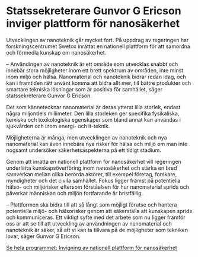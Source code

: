 # Statssekreterare Gunvor G Ericson inviger plattform för nanosäkerhet

Utvecklingen av nanoteknik går mycket fort. På uppdrag av regeringen har forskningscentrumet Swetox inrättat en nationell plattform för att samordna och förmedla kunskap om nanosäkerhet.


– Användingen av nanoteknik är ett område som utvecklas snabbt och innebär stora möjligheter inom ett brett spektrum av områden, inte minst inom miljö och hälsa. Nanomaterial och nanoteknik bidrar redan idag, och kan i framtiden rätt använt komma att bidra allt mer, till bättre produkter och smartare tekniska lösningar som är positiva för samhället, säger statssekreterare Gunvor G Ericson.

Det som kännetecknar nanomaterial är deras ytterst lilla storlek, endast några miljondels millimeter. Den lilla storleken ger specifika fysikaliska, kemiska och toxikologiska egenskaper som bland annat kan användas i sjukvården och inom energi\- och it\-teknik.

Möjligheterna är många, men utvecklingen av nanoteknik och nya nanomaterial kan även innebära nya risker för hälsa och miljö om man inte nogsamt undersöker säkerhetsaspekterna på ett tidigt stadium.

Genom att inrätta en nationell plattform för nanosäkerhet vill regeringen underlätta kunskapsöverföring inom nanosäkerhet och stärka en bred samverkan mellan olika berörda aktörer, till exempel företag, forskare, myndigheter och det civila samhället. Fokus ligger främst på potentiella hälso\- och miljörisker eftersom förståelsen för hur nanomaterial sprids och påverkar människan och miljön fortfarande är bristfällig.

– Plattformen ska bidra till att så långt som möjligt förutse och hantera potentiella miljö\- och hälsorisker genom att säkerställa att kunskapen sprids och kommuniceras. Ett viktigt syfte med det arbete som nu ligger framför oss är att se till att utveckling av användningen av nanomaterial och nanoteknik är säker, så att vi kan ta tillvara på de möjligheter som tekniken lovar, säger Gunvor G Ericson.

[Se hela programmet: Invigning av nationell plattform för nanosäkerhet](http://swetox.se/wp-content/uploads/2016/03/program-invigning-nationell-plattform-nanosakerhet-23-maj-ver-19-maj.pdf)
